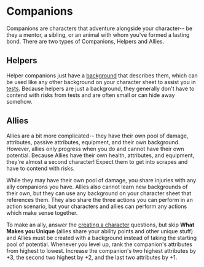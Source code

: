 # Companions

Companions are characters that adventure alongside your character-- be they a mentor, a sibling, or an animal with whom you've formed a lasting bond. There are two types of Companions, Helpers and Allies.

## Helpers

Helper companions just have a [background](../character/backgrounds.md) that describes them, which can be used like any other background on your character sheet to assist you in [tests](../gameplay/tests.md). Because helpers are just a background, they generally don't have to contend with risks from tests and are often small or can hide away somehow.

## Allies

Allies are a bit more complicated-- they have their own pool of damage, attributes, passive attributes, equipment, and their own background. However, allies only progress when you do and cannot have their own potential. Because Allies have their own health, attributes, and equipment, they're almost a second character! Expect them to get into scrapes and have to contend with risks.

While they may have their own pool of damage, you share injuries with any ally companions you have. Allies also cannot learn new backgrounds of their own, but they can use any background on your character sheet that references them. They also share the three actions you can perform in an action scenario, but your characters and allies can perform any actions which make sense together.

To make an ally, answer the [creating a character](../getting_started/creation,md) questions, but skip **What Makes you Unique** (allies share your ability points and other unique stuff) and Allies must be created with a background instead of taking the starting pool of potential. Whenever you level up, rank the companion's attributes from highest to lowest. Increase the companion's two highest attributes by +3, the second two highest by +2, and the last two attributes by +1.

